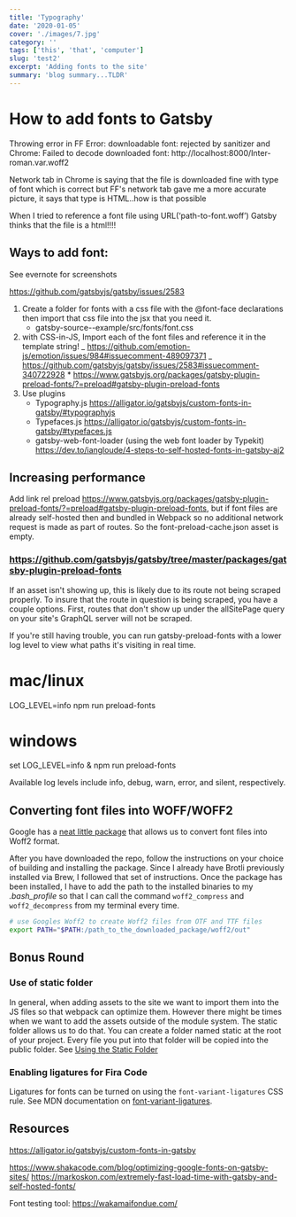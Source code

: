 ```yaml
---
title: 'Typography'
date: '2020-01-05'
cover: './images/7.jpg'
category: ''
tags: ['this', 'that', 'computer']
slug: 'test2'
excerpt: 'Adding fonts to the site'
summary: 'blog summary...TLDR'
---
```


# How to add fonts to Gatsby

Throwing error in FF Error: downloadable font: rejected by sanitizer and Chrome: Failed to decode downloaded font: http://localhost:8000/Inter-roman.var.woff2

Network tab in Chrome is saying that the file is downloaded fine with type of font which is correct but FF's network tab gave me a more accurate picture, it says that type is HTML..how is that possible

When I tried to reference a font file using URL(‘path-to-font.woff’) Gatsby thinks that the file is a html!!!!

## Ways to add font:

See evernote for screenshots

https://github.com/gatsbyjs/gatsby/issues/2583

1. Create a folder for fonts with a css file with the @font-face declarations then import that css file into the jsx that you need it.
   - gatsby-source--example/src/fonts/font.css
2. with CSS-in-JS, Import each of the font files and reference it in the template string!
   _ https://github.com/emotion-js/emotion/issues/984#issuecomment-489097371
   _ https://github.com/gatsbyjs/gatsby/issues/2583#issuecomment-340722928 \*
   https://www.gatsbyjs.org/packages/gatsby-plugin-preload-fonts/?=preload#gatsby-plugin-preload-fonts
3. Use plugins
   - Typography.js https://alligator.io/gatsbyjs/custom-fonts-in-gatsby/#typographyjs
   - Typefaces.js https://alligator.io/gatsbyjs/custom-fonts-in-gatsby/#typefaces.js
   - gatsby-web-font-loader (using the web font loader by Typekit) https://dev.to/iangloude/4-steps-to-self-hosted-fonts-in-gatsby-aj2

## Increasing performance

Add link rel preload https://www.gatsbyjs.org/packages/gatsby-plugin-preload-fonts/?=preload#gatsby-plugin-preload-fonts, but if font files are already self-hosted then and bundled in Webpack so no additional network request is made as part of routes. So the font-preload-cache.json asset is empty.

### https://github.com/gatsbyjs/gatsby/tree/master/packages/gatsby-plugin-preload-fonts

If an asset isn't showing up, this is likely due to its route not being scraped properly. To insure that the route in question is being scraped, you have a couple options. First, routes that don't show up under the allSitePage query on your site's GraphQL server will not be scraped.

If you're still having trouble, you can run gatsby-preload-fonts with a lower log level to view what paths it's visiting in real time.

# mac/linux

LOG_LEVEL=info npm run preload-fonts

# windows

set LOG_LEVEL=info & npm run preload-fonts

Available log levels include info, debug, warn, error, and silent, respectively.

## Converting font files into WOFF/WOFF2

Google has a [neat little package](https://github.com/google/woff2) that allows us to convert font files into Woff2 format.

After you have downloaded the repo, follow the instructions on your choice of building and installing the package. Since I already have Brotli previously installed via Brew, I followed that set of instructions. Once the package has been installed, I have to add the path to the installed binaries to my _.bash_profile_ so that I can call the command `woff2_compress` and `woff2_decompress` from my terminal every time.

```bash
# use Googles Woff2 to create Woff2 files from OTF and TTF files
export PATH="$PATH:/path_to_the_downloaded_package/woff2/out"
```

## Bonus Round

### Use of static folder

In general, when adding assets to the site we want to import them into the JS files so that webpack can optimize them. However there might be times when we want to add the assets outside of the module system. The static folder allows us to do that. You can create a folder named static at the root of your project. Every file you put into that folder will be copied into the public folder. See [Using the Static Folder](https://www.gatsbyjs.org/docs/static-folder/)

### Enabling ligatures for Fira Code

Ligatures for fonts can be turned on using the `font-variant-ligatures` CSS rule. See MDN documentation on [font-variant-ligatures](https://developer.mozilla.org/en-US/docs/Web/CSS/font-variant-ligatures).

## Resources

https://alligator.io/gatsbyjs/custom-fonts-in-gatsby

https://www.shakacode.com/blog/optimizing-google-fonts-on-gatsby-sites/
https://markoskon.com/extremely-fast-load-time-with-gatsby-and-self-hosted-fonts/

Font testing tool: https://wakamaifondue.com/
